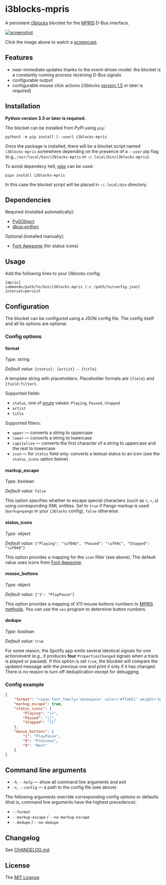 # i3blocks-mpris

A persistent [i3blocks][i3blocks] blocklet for the [MPRIS][mpris-spec] D-Bus interface.

[![screenshot][screenshot]][screencast]

Click the image above to watch a [screencast][screencast].


## Features

* near-immediate updates thanks to the event-driven model: the blocket is a constantly running process receiving D-Bus signals
* configurable output
* configurable mouse click actions (i3blocks [version 1.5][i3blocks-1.5] or later is required)


## Installation

**Python version 3.5 or later is required.**

The blocket can be installed from PyPI using `pip`:

```shell
python3 -m pip install [--user] i3blocks-mpris
```

Once the package is installed, there will be a blocket script named `i3blocks-mpris` somewhere depending on the presence of a `--user` pip flag (e.g., `/usr/local/bin/i3blocks-mpris` or `~/.local/bin/i3blocks-mpris`).

To avoid dependecy hell, [pipx][pipx] can be used:

```shell
pipx install i3blocks-mpris
```

In this case the blocket script will be placed in `~/.local/bin` directory.


## Dependencies

Required (installed automatically):
  * [PyGObject][pygobject]
  * [dbus-python][dbus-python]

Optional (installed manually):
  * [Font Awesome][font-awesome] (for status icons)


## Usage

Add the following lines to your i3blocks config:

```
[mpris]
command=/path/to/bin/i3blocks-mpris [-c /path/to/config.json]
interval=persist
```


## Configuration

The blocket can be configured using a JSON config file. The config itself and all its options are optional.

### Config options

#### format

*Type:* string

*Default value:* `{status}: {artist} – {title}`

A template string with placeholders. Placeholder formats are `{field}` and `{field:filter}`.

Supported fields:

  * `status`, one of [enum][mpris-playbackstatus-type] values: `Playing`, `Paused`, `Stopped`
  * `artist`
  * `title`

Supported fitlers:

  * `upper` — converts a string to uppercase
  * `lower` — converts a string to lowercase
  * `capitalize` — converts the first character of a string to uppercase and the rest to lowercase
  * `icon` — for `status` field only: converts a textual status to an icon (see the `status_icons` option below)

#### markup_escape

*Type:* boolean

*Default value:* `false`

This option specifies whether to escape special characters (such as `<`, `>`, `&`) using corresponding XML entities. Set to `true` if Pango markup is used (`markup=pango` in your `i3blocks` config), `false` otherwise.

#### status_icons

*Type:* object

*Default value:* `{"Playing": "\uf04b", "Paused": "\uf04c", "Stopped": "\uf04d"}`

This option provides a mapping for the `icon` filter (see above). The default value uses icons from [Font Awesome][font-awesome].

#### mouse_buttons

*Type:* object

*Default value:* `{"1": "PlayPause"}`

This option provides a mapping of X11 mouse buttons numbers to [MPRIS methods][mpris-methods]. You can use the `xev` program to determine button numbers.

#### dedupe

*Type:* boolean

*Default value:* `true`

For some reason, the Spotify app emits several identical signals for one action/event (e.g., it produces **four** `PropertiesChanged` signals when a track is played or paused). If this option is set `true`, the blocklet will compare the updated message with the previous one and print it only if it has changed. There is no reason to turn off deduplication except for debugging.

### Config example

```json
{
    "format": "<span font_family='monospace' color='#ffa651' weight='bold'>{status:icon} {status:upper}</span> <span color='#72bf44' weight='bold'>{artist}</span><span color='#ffa651'>᛫</span><span color='#b2d235'>{title}</span>",
    "markup_escape": true,
    "status_icons": {
        "Playing": "|>",
        "Paused": "||",
        "Stopped": "[]"
    },
    "mouse_buttons": {
        "1": "PlayPause",
        "9": "Previous",
        "8": "Next"
    }
}

```


## Command line arguments

  * `-h`, `--help` — show all command line arguments and exit
  * `-c`, `--config` — a path to the config file (see above)

The following arguments override corresponding config options or defaults (that is, command line arguments have the highest precedence):

  * `--format`
  * `--markup-escape` / `--no-markup-escape`
  * `--dedupe` / `--no-dedupe`


## Changelog

See [CHANGELOG.md][changelog].


## License

The [MIT License][license].


[screenshot]: https://tinystash.undef.im/il/3wQUgnuCRyADYHZ4Vi6qN29p65njk1DdsjUu5WePUBNmUak7Z9y6CqNRnEzMN2pVBVsZvBDJ9GDyJUGGYd3Fgbqd.png
[screencast]: https://tinystash.undef.im/il/2Xscwkh3rAhw2iqSr9XxJ2Meph57eXiHwkkWiAgroiuGPXB9fYnPJqgdYR7nR4B9U5hHvxxGtr8Sc3QaquwjHT38.mp4
[license]: https://github.com/un-def/i3blocks-mpris/blob/master/LICENSE
[changelog]: https://github.com/un-def/i3blocks-mpris/blob/master/CHANGELOG.md
[i3blocks]: https://github.com/vivien/i3blocks
[i3blocks-1.5]: https://github.com/vivien/i3blocks/releases/tag/1.5
[dbus-python]: https://dbus.freedesktop.org/doc/dbus-python/
[pygobject]: https://pygobject.readthedocs.io/en/latest/
[font-awesome]: https://fontawesome.com/
[pipx]: https://pipxproject.github.io/pipx/
[mpris-spec]: https://specifications.freedesktop.org/mpris-spec/latest/
[mpris-playbackstatus-type]: https://specifications.freedesktop.org/mpris-spec/2.2/Player_Interface.html#Enum:Playback_Status
[mpris-methods]: https://specifications.freedesktop.org/mpris-spec/2.2/Player_Interface.html#methods
